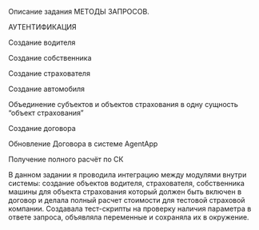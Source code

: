Описание задания 
МЕТОДЫ ЗАПРОСОВ.

АУТЕНТИФИКАЦИЯ

Создание водителя

Создание собственника	

Создание страхователя

Создание автомобиля	

Объединение субъектов и объектов страхования в одну сущность “объект страхования”	

Создание договора	

Обновление Договора в системе AgentApp	

Получение полного расчёт по СК

В данном задании я проводила интеграцию между модулями внутри системы: создание объектов водителя, страхователя, собственника машины для объекта страхования который должен быть включен в договор и делала полный расчет стоимости для тестовой страховой компании. Создавала тест-скрипты на проверку наличия параметра в ответе запроса, объявляла переменные и сохраняла их в окружение.
